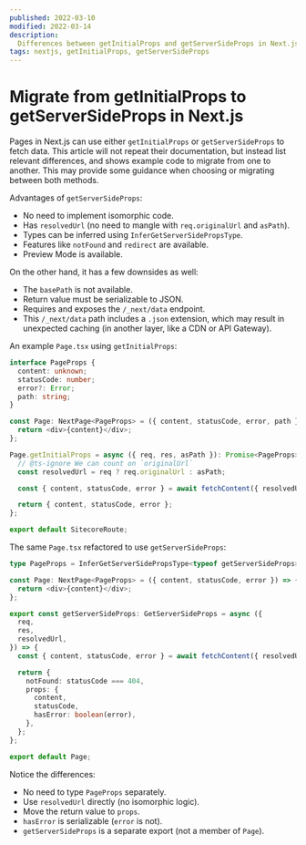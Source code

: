 ```yaml
---
published: 2022-03-10
modified: 2022-03-14
description:
  Differences between getInitialProps and getServerSideProps in Next.js
tags: nextjs, getInitialProps, getServerSideProps
---
```


# Migrate from getInitialProps to getServerSideProps in Next.js

Pages in Next.js can use either `getInitialProps` or `getServerSideProps` to
fetch data. This article will not repeat their documentation, but instead list
relevant differences, and shows example code to migrate from one to another.
This may provide some guidance when choosing or migrating between both methods.

Advantages of `getServerSideProps`:

- No need to implement isomorphic code.
- Has `resolvedUrl` (no need to mangle with `req.originalUrl` and `asPath`).
- Types can be inferred using `InferGetServerSidePropsType`.
- Features like `notFound` and `redirect` are available.
- Preview Mode is available.

On the other hand, it has a few downsides as well:

- The `basePath` is not available.
- Return value must be serializable to JSON.
- Requires and exposes the `/_next/data` endpoint.
- This `/_next/data` path includes a `.json` extension, which may result in
  unexpected caching (in another layer, like a CDN or API Gateway).

An example `Page.tsx` using `getInitialProps`:

```typescript
interface PageProps {
  content: unknown;
  statusCode: number;
  error?: Error;
  path: string;
}

const Page: NextPage<PageProps> = ({ content, statusCode, error, path }) => {
  return <div>{content}</div>;
};

Page.getInitialProps = async ({ req, res, asPath }): Promise<PageProps> => {
  // @ts-ignore We can count on `originalUrl`
  const resolvedUrl = req ? req.originalUrl : asPath;

  const { content, statusCode, error } = await fetchContent({ resolvedUrl });

  return { content, statusCode, error };
};

export default SitecoreRoute;
```

The same `Page.tsx` refactored to use `getServerSideProps`:

```typescript
type PageProps = InferGetServerSidePropsType<typeof getServerSideProps>;

const Page: NextPage<PageProps> = ({ content, statusCode, error }) => {
  return <div>{content}</div>;
};

export const getServerSideProps: GetServerSideProps = async ({
  req,
  res,
  resolvedUrl,
}) => {
  const { content, statusCode, error } = await fetchContent({ resolvedUrl });

  return {
    notFound: statusCode === 404,
    props: {
      content,
      statusCode,
      hasError: boolean(error),
    },
  };
};

export default Page;
```

Notice the differences:

- No need to type `PageProps` separately.
- Use `resolvedUrl` directly (no isomorphic logic).
- Move the return value to `props`.
- `hasError` is serializable (`error` is not).
- `getServerSideProps` is a separate export (not a member of `Page`).

